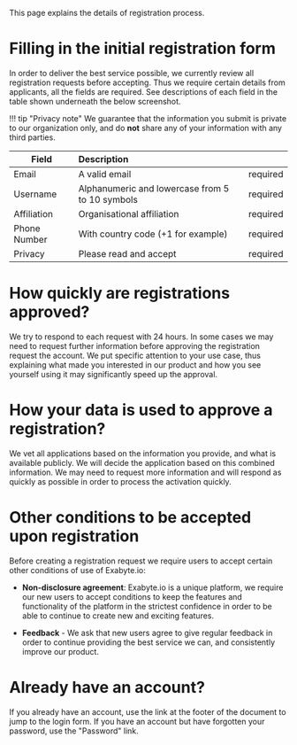 This page explains the details of registration process.

# Filling in the initial registration form

In order to deliver the best service possible, we currently review all registration requests before accepting. Thus we require certain details from applicants, all the fields are required. See descriptions of each field in the table shown underneath the below screenshot.

!!! tip "Privacy note"
    We guarantee that the information you submit is private to our organization only, and do **not** share any of your information with any third parties.

| Field         | Description                                       ||
| ------------- |:-------------                                     | -----:
| Email         | A valid email                                     | required
| Username      | Alphanumeric and lowercase from 5 to 10 symbols   | required
| Affiliation   | Organisational affiliation                        | required
| Phone Number  | With country code (+1 for example)                | required
| Privacy       | Please read and accept                            | required


# How quickly are registrations approved?

We try to respond to each request with 24 hours. In some cases we may need to request further information before approving the registration request the account. We put specific attention to your use case, thus explaining what made you interested in our product and how you see yourself using it may significantly speed up the approval.

# How your data is used to approve a registration?

We vet all applications based on the information you provide, and what is available publicly. We will decide the application based on this combined information. We may need to request more information and will respond as quickly as possible in order to process the activation quickly.

# Other conditions to be accepted upon registration

Before creating a registration request we require users to accept certain other conditions of use of Exabyte.io:

+ **Non-disclosure agreement**: Exabyte.io is a unique platform, we require our new users to accept conditions to keep the features and functionality of the platform in the strictest confidence in order to be able to continue to create new and exciting features.

+ **Feedback** - We ask that new users agree to give regular feedback in order to continue providing the best service we can, and consistently improve our product.

# Already have an account?

If you already have an account, use the link at the footer of the document to jump to the login form. If you have an account but have forgotten your password, use the "Password" link.
